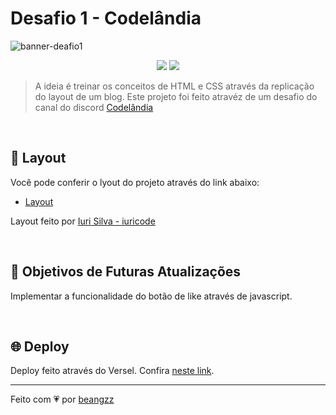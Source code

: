 # Desafio 1 - Codelândia
![banner-deafio1](https://user-images.githubusercontent.com/89169695/162336835-af380b4c-7085-41d8-a635-8dc2e36b8928.png)
<p align="center">
  <img src="https://img.shields.io/badge/CSS3-1572B6?style=for-the-badge&logo=css3&logoColor=white" />
  <img src="https://img.shields.io/badge/HTML5-E34F26?style=for-the-badge&logo=html5&logoColor=white" />
</p>


>A ideia é treinar os conceitos de HTML e CSS através da replicação do layout de um blog.
Este projeto foi feito atravéz de um desafio do canal do discord <a href="https://discord.gg/wNCWTVuxyz">Codelândia</a>


<br>

## 🌃 Layout

Você pode conferir o lyout do projeto através do link abaixo:
* <a href="https://www.figma.com/file/Yb9IBH56g7T1hdIyZ3BMNO/Desafios---Codel%C3%A2ndia?node-id=0%3A1">Layout</a>
<p>Layout feito por <a href="https://github.com/iuricode">Iuri Silva - iuricode</a></p>

<br>

## :pushpin: Objetivos de Futuras Atualizações

Implementar a funcionalidade do botão de like através de javascript.

<br>


## :globe_with_meridians: Deploy

Deploy feito através do Versel. Confira <a href="https://desafio-1-codelandia-hazel.vercel.app/">neste link</a>.


---

Feito com :heartpulse: por <a href="https://github.com/beangzz">beangzz</a>
